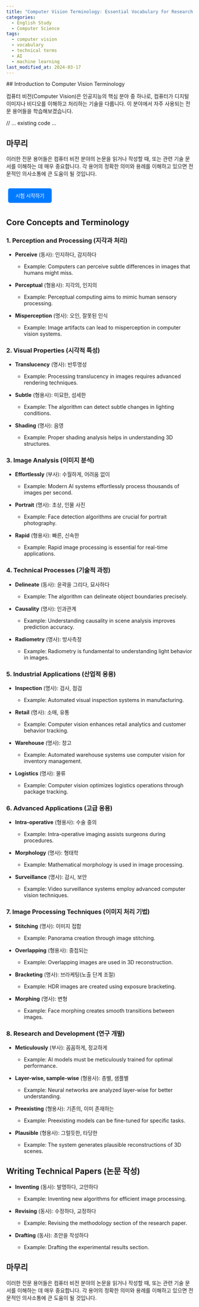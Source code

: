 ```yaml
---
title: "Computer Vision Terminology: Essential Vocabulary for Research and Development"
categories:
  - English Study
  - Computer Science
tags:
  - computer vision
  - vocabulary
  - technical terms
  - AI
  - machine learning
last_modified_at: 2024-03-17
---
```


<div id="study-section">
## Introduction to Computer Vision Terminology

컴퓨터 비전(Computer Vision)은 인공지능의 핵심 분야 중 하나로, 컴퓨터가 디지털 이미지나 비디오를 이해하고 처리하는 기술을 다룹니다. 이 분야에서 자주 사용되는 전문 용어들을 학습해보겠습니다.

// ... existing code ...

## 마무리

이러한 전문 용어들은 컴퓨터 비전 분야의 논문을 읽거나 작성할 때, 또는 관련 기술 문서를 이해하는 데 매우 중요합니다. 각 용어의 정확한 의미와 용례를 이해하고 있으면 전문적인 의사소통에 큰 도움이 될 것입니다.
</div>

<div id="quiz-section" style="display: none;">
  <h2>Computer Vision 용어 퀴즈</h2>
  <div id="quiz-container">
    <div id="quiz-progress">문제 <span id="current-question">1</span> / <span id="total-questions">10</span></div>
    <div id="question-container"></div>
    <div id="options-container"></div>
    <div id="result-message" style="display: none;"></div>
    <button id="next-btn" style="display: none;">다음 문제</button>
    <div id="final-score" style="display: none;"></div>
  </div>
</div>

<div id="control-buttons" style="margin-top: 20px;">
  <button id="start-quiz" onclick="startQuiz()">시험 시작하기</button>
  <button id="return-study" onclick="returnToStudy()" style="display: none;">학습 모드로 돌아가기</button>
</div>

<style>
#quiz-section {
  background: #f8f9fa;
  padding: 20px;
  border-radius: 8px;
  margin-top: 20px;
}

#quiz-container {
  max-width: 800px;
  margin: 0 auto;
}

#question-container {
  font-size: 1.2em;
  margin: 20px 0;
  padding: 15px;
  background: white;
  border-radius: 5px;
  box-shadow: 0 2px 5px rgba(0,0,0,0.1);
}

.option {
  padding: 10px 15px;
  margin: 10px 0;
  background: white;
  border: 1px solid #ddd;
  border-radius: 5px;
  cursor: pointer;
  transition: all 0.3s ease;
}

.option:hover {
  background: #e9ecef;
}

.option.correct {
  background: #d4edda;
  border-color: #c3e6cb;
}

.option.incorrect {
  background: #f8d7da;
  border-color: #f5c6cb;
}

button {
  padding: 10px 20px;
  margin: 10px 5px;
  border: none;
  border-radius: 5px;
  background: #007bff;
  color: white;
  cursor: pointer;
  transition: all 0.3s ease;
}

button:hover {
  background: #0056b3;
}

#quiz-progress {
  text-align: right;
  margin-bottom: 20px;
  color: #6c757d;
}

#result-message {
  padding: 15px;
  margin: 10px 0;
  border-radius: 5px;
  text-align: center;
}

#final-score {
  text-align: center;
  font-size: 1.2em;
  margin: 20px 0;
  padding: 20px;
  background: #e9ecef;
  border-radius: 5px;
}
</style>

<script>
const vocabularyData = [
  { word: 'Perceive', type: '동사', meaning: '인지하다, 감지하다', example: 'Computers can perceive subtle differences in images that humans might miss.' },
  { word: 'Perceptual', type: '형용사', meaning: '지각의, 인지의', example: 'Perceptual computing aims to mimic human sensory processing.' },
  { word: 'Misperception', type: '명사', meaning: '오인, 잘못된 인식', example: 'Image artifacts can lead to misperception in computer vision systems.' },
  { word: 'Translucency', type: '명사', meaning: '반투명성', example: 'Processing translucency in images requires advanced rendering techniques.' },
  { word: 'Subtle', type: '형용사', meaning: '미묘한, 섬세한', example: 'The algorithm can detect subtle changes in lighting conditions.' },
  { word: 'Shading', type: '명사', meaning: '음영', example: 'Proper shading analysis helps in understanding 3D structures.' },
  { word: 'Effortlessly', type: '부사', meaning: '수월하게, 어려움 없이', example: 'Modern AI systems effortlessly process thousands of images per second.' },
  { word: 'Portrait', type: '명사', meaning: '초상, 인물 사진', example: 'Face detection algorithms are crucial for portrait photography.' },
  { word: 'Rapid', type: '형용사', meaning: '빠른, 신속한', example: 'Rapid image processing is essential for real-time applications.' },
  { word: 'Delineate', type: '동사', meaning: '윤곽을 그리다, 묘사하다', example: 'The algorithm can delineate object boundaries precisely.' },
  // ... 나머지 단어들도 같은 형식으로 추가
];

let currentQuestions = [];
let currentQuestionIndex = 0;
let score = 0;

function shuffleArray(array) {
  for (let i = array.length - 1; i > 0; i--) {
    const j = Math.floor(Math.random() * (i + 1));
    [array[i], array[j]] = [array[j], array[i]];
  }
  return array;
}

function generateQuestionTypes() {
  const types = [
    { type: 'meaning', question: '다음 단어의 의미는 무엇입니까?' },
    { type: 'word', question: '다음 의미에 해당하는 영단어는 무엇입니까?' },
    { type: 'type', question: '다음 단어의 품사는 무엇입니까?' },
    { type: 'example', question: '다음 문장에서 빈칸에 들어갈 적절한 단어는?' }
  ];
  return shuffleArray(types);
}

function generateQuestion(vocab, questionType) {
  const question = {
    type: questionType.type,
    questionText: questionType.question,
    correctAnswer: '',
    options: []
  };

  switch (questionType.type) {
    case 'meaning':
      question.word = vocab.word;
      question.correctAnswer = vocab.meaning;
      question.options = [vocab.meaning];
      // 다른 단어들의 의미에서 무작위로 3개 선택
      const otherMeanings = vocabularyData
        .filter(v => v.word !== vocab.word)
        .map(v => v.meaning);
      question.options.push(...shuffleArray(otherMeanings).slice(0, 3));
      break;

    case 'word':
      question.meaning = vocab.meaning;
      question.correctAnswer = vocab.word;
      question.options = [vocab.word];
      // 다른 단어들에서 무작위로 3개 선택
      const otherWords = vocabularyData
        .filter(v => v.word !== vocab.word)
        .map(v => v.word);
      question.options.push(...shuffleArray(otherWords).slice(0, 3));
      break;

    case 'type':
      question.word = vocab.word;
      question.correctAnswer = vocab.type;
      question.options = ['명사', '동사', '형용사', '부사'];
      break;

    case 'example':
      question.example = vocab.example.replace(vocab.word, '_____');
      question.correctAnswer = vocab.word;
      question.options = [vocab.word];
      // 다른 단어들에서 무작위로 3개 선택
      const otherExamples = vocabularyData
        .filter(v => v.word !== vocab.word)
        .map(v => v.word);
      question.options.push(...shuffleArray(otherExamples).slice(0, 3));
      break;
  }

  question.options = shuffleArray(question.options);
  return question;
}

function startQuiz() {
  document.getElementById('study-section').style.display = 'none';
  document.getElementById('quiz-section').style.display = 'block';
  document.getElementById('start-quiz').style.display = 'none';
  document.getElementById('return-study').style.display = 'inline-block';

  // 퀴즈 초기화
  currentQuestionIndex = 0;
  score = 0;
  currentQuestions = [];

  // 10개의 랜덤 단어 선택
  const selectedVocab = shuffleArray([...vocabularyData]).slice(0, 10);
  const questionTypes = generateQuestionTypes();

  // 각 단어에 대해 랜덤한 유형의 문제 생성
  selectedVocab.forEach((vocab, index) => {
    const questionType = questionTypes[index % questionTypes.length];
    currentQuestions.push(generateQuestion(vocab, questionType));
  });

  showQuestion();
}

function showQuestion() {
  const question = currentQuestions[currentQuestionIndex];
  const questionContainer = document.getElementById('question-container');
  const optionsContainer = document.getElementById('options-container');
  
  // 진행 상황 업데이트
  document.getElementById('current-question').textContent = currentQuestionIndex + 1;
  document.getElementById('total-questions').textContent = currentQuestions.length;

  // 문제 표시
  let questionText = question.questionText + '<br>';
  switch (question.type) {
    case 'meaning':
      questionText += `<strong>${question.word}</strong>`;
      break;
    case 'word':
      questionText += `<strong>${question.meaning}</strong>`;
      break;
    case 'type':
      questionText += `<strong>${question.word}</strong>`;
      break;
    case 'example':
      questionText += `<strong>${question.example}</strong>`;
      break;
  }
  questionContainer.innerHTML = questionText;

  // 보기 표시
  optionsContainer.innerHTML = '';
  question.options.forEach((option, index) => {
    const optionDiv = document.createElement('div');
    optionDiv.className = 'option';
    optionDiv.textContent = option;
    optionDiv.onclick = () => checkAnswer(option);
    optionsContainer.appendChild(optionDiv);
  });

  // 결과 메시지와 다음 버튼 숨기기
  document.getElementById('result-message').style.display = 'none';
  document.getElementById('next-btn').style.display = 'none';
}

function checkAnswer(selectedAnswer) {
  const question = currentQuestions[currentQuestionIndex];
  const resultMessage = document.getElementById('result-message');
  const nextButton = document.getElementById('next-btn');
  const options = document.querySelectorAll('.option');

  // 모든 옵션 비활성화
  options.forEach(option => {
    option.style.pointerEvents = 'none';
    if (option.textContent === question.correctAnswer) {
      option.classList.add('correct');
    }
    if (option.textContent === selectedAnswer && selectedAnswer !== question.correctAnswer) {
      option.classList.add('incorrect');
    }
  });

  // 정답 체크
  if (selectedAnswer === question.correctAnswer) {
    score++;
    resultMessage.style.backgroundColor = '#d4edda';
    resultMessage.style.color = '#155724';
    resultMessage.textContent = '정답입니다! 🎉';
  } else {
    resultMessage.style.backgroundColor = '#f8d7da';
    resultMessage.style.color = '#721c24';
    resultMessage.textContent = `틀렸습니다. 정답은 "${question.correctAnswer}" 입니다.`;
  }

  resultMessage.style.display = 'block';
  nextButton.style.display = 'block';
  nextButton.onclick = () => {
    if (currentQuestionIndex < currentQuestions.length - 1) {
      currentQuestionIndex++;
      showQuestion();
    } else {
      showFinalScore();
    }
  };
}

function showFinalScore() {
  const quizContainer = document.getElementById('quiz-container');
  const finalScore = document.getElementById('final-score');
  const percentage = (score / currentQuestions.length) * 100;

  quizContainer.innerHTML = `
    <div id="final-score">
      <h3>퀴즈 완료!</h3>
      <p>당신의 점수: ${score} / ${currentQuestions.length} (${percentage.toFixed(1)}%)</p>
      <button onclick="startQuiz()">다시 시작하기</button>
    </div>
  `;
}

function returnToStudy() {
  document.getElementById('study-section').style.display = 'block';
  document.getElementById('quiz-section').style.display = 'none';
  document.getElementById('start-quiz').style.display = 'inline-block';
  document.getElementById('return-study').style.display = 'none';
}
</script>


## Core Concepts and Terminology

### 1. Perception and Processing (지각과 처리)

- **Perceive** (동사): 인지하다, 감지하다
  - Example: Computers can perceive subtle differences in images that humans might miss.
  
- **Perceptual** (형용사): 지각의, 인지의
  - Example: Perceptual computing aims to mimic human sensory processing.
  
- **Misperception** (명사): 오인, 잘못된 인식
  - Example: Image artifacts can lead to misperception in computer vision systems.

### 2. Visual Properties (시각적 특성)

- **Translucency** (명사): 반투명성
  - Example: Processing translucency in images requires advanced rendering techniques.
  
- **Subtle** (형용사): 미묘한, 섬세한
  - Example: The algorithm can detect subtle changes in lighting conditions.
  
- **Shading** (명사): 음영
  - Example: Proper shading analysis helps in understanding 3D structures.

### 3. Image Analysis (이미지 분석)

- **Effortlessly** (부사): 수월하게, 어려움 없이
  - Example: Modern AI systems effortlessly process thousands of images per second.
  
- **Portrait** (명사): 초상, 인물 사진
  - Example: Face detection algorithms are crucial for portrait photography.
  
- **Rapid** (형용사): 빠른, 신속한
  - Example: Rapid image processing is essential for real-time applications.

### 4. Technical Processes (기술적 과정)

- **Delineate** (동사): 윤곽을 그리다, 묘사하다
  - Example: The algorithm can delineate object boundaries precisely.
  
- **Causality** (명사): 인과관계
  - Example: Understanding causality in scene analysis improves prediction accuracy.
  
- **Radiometry** (명사): 방사측정
  - Example: Radiometry is fundamental to understanding light behavior in images.

### 5. Industrial Applications (산업적 응용)

- **Inspection** (명사): 검사, 점검
  - Example: Automated visual inspection systems in manufacturing.
  
- **Retail** (명사): 소매, 유통
  - Example: Computer vision enhances retail analytics and customer behavior tracking.
  
- **Warehouse** (명사): 창고
  - Example: Automated warehouse systems use computer vision for inventory management.
  
- **Logistics** (명사): 물류
  - Example: Computer vision optimizes logistics operations through package tracking.

### 6. Advanced Applications (고급 응용)

- **Intra-operative** (형용사): 수술 중의
  - Example: Intra-operative imaging assists surgeons during procedures.
  
- **Morphology** (명사): 형태학
  - Example: Mathematical morphology is used in image processing.
  
- **Surveillance** (명사): 감시, 보안
  - Example: Video surveillance systems employ advanced computer vision techniques.

### 7. Image Processing Techniques (이미지 처리 기법)

- **Stitching** (명사): 이미지 접합
  - Example: Panorama creation through image stitching.
  
- **Overlapping** (형용사): 중첩되는
  - Example: Overlapping images are used in 3D reconstruction.
  
- **Bracketing** (명사): 브라케팅(노출 단계 조절)
  - Example: HDR images are created using exposure bracketing.
  
- **Morphing** (명사): 변형
  - Example: Face morphing creates smooth transitions between images.

### 8. Research and Development (연구 개발)

- **Meticulously** (부사): 꼼꼼하게, 정교하게
  - Example: AI models must be meticulously trained for optimal performance.
  
- **Layer-wise, sample-wise** (형용사): 층별, 샘플별
  - Example: Neural networks are analyzed layer-wise for better understanding.
  
- **Preexisting** (형용사): 기존의, 이미 존재하는
  - Example: Preexisting models can be fine-tuned for specific tasks.
  
- **Plausible** (형용사): 그럴듯한, 타당한
  - Example: The system generates plausible reconstructions of 3D scenes.

## Writing Technical Papers (논문 작성)

- **Inventing** (동사): 발명하다, 고안하다
  - Example: Inventing new algorithms for efficient image processing.
  
- **Revising** (동사): 수정하다, 교정하다
  - Example: Revising the methodology section of the research paper.
  
- **Drafting** (동사): 초안을 작성하다
  - Example: Drafting the experimental results section.

## 마무리

이러한 전문 용어들은 컴퓨터 비전 분야의 논문을 읽거나 작성할 때, 또는 관련 기술 문서를 이해하는 데 매우 중요합니다. 각 용어의 정확한 의미와 용례를 이해하고 있으면 전문적인 의사소통에 큰 도움이 될 것입니다.
